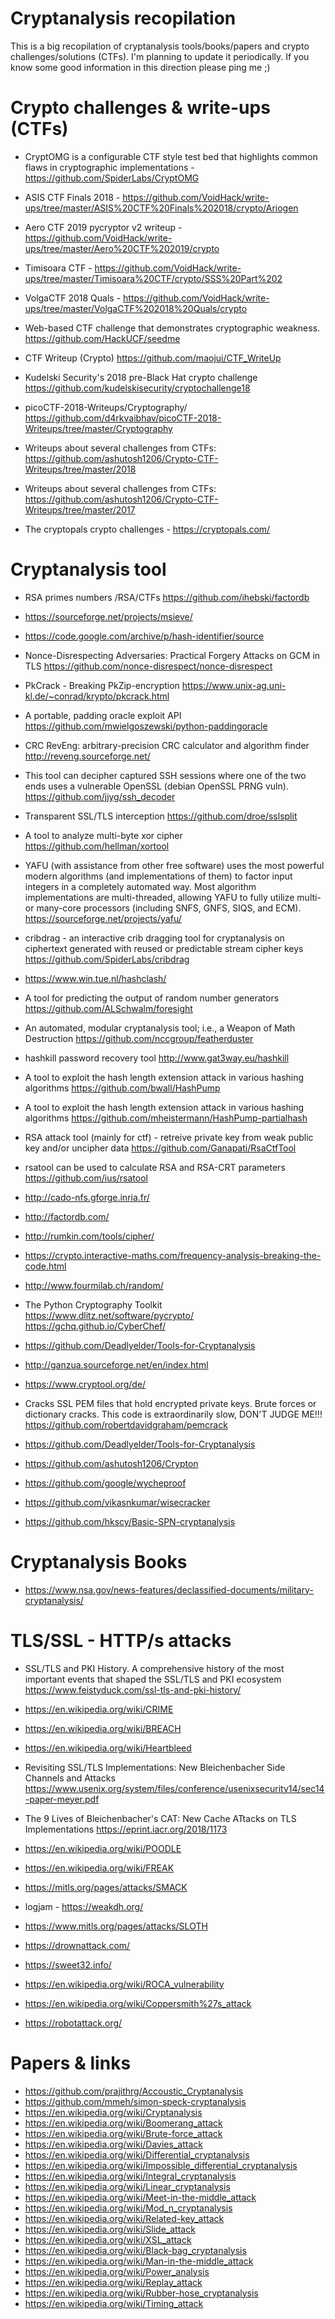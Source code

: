 # Cryptanalysis recopilation

This is a big recopilation of cryptanalysis tools/books/papers and crypto challenges/solutions (CTFs). I'm planning to update it periodically. If you know some good information in this direction please ping me ;)

# Crypto challenges & write-ups (CTFs)

* CryptOMG is a configurable CTF style test bed that highlights common flaws in cryptographic implementations -https://github.com/SpiderLabs/CryptOMG

* ASIS CTF Finals 2018 - 
https://github.com/VoidHack/write-ups/tree/master/ASIS%20CTF%20Finals%202018/crypto/Ariogen

* Aero CTF 2019 pycryptor v2 writeup - 
https://github.com/VoidHack/write-ups/tree/master/Aero%20CTF%202019/crypto

* Timisoara CTF - 
https://github.com/VoidHack/write-ups/tree/master/Timisoara%20CTF/crypto/SSS%20Part%202

* VolgaCTF 2018 Quals - 
https://github.com/VoidHack/write-ups/tree/master/VolgaCTF%202018%20Quals/crypto

* Web-based CTF challenge that demonstrates cryptographic weakness.
https://github.com/HackUCF/seedme

* CTF Writeup (Crypto)
https://github.com/maojui/CTF_WriteUp

* Kudelski Security's 2018 pre-Black Hat crypto challenge
https://github.com/kudelskisecurity/cryptochallenge18

* picoCTF-2018-Writeups/Cryptography/
https://github.com/d4rkvaibhav/picoCTF-2018-Writeups/tree/master/Cryptography

* Writeups about several challenges from CTFs: https://github.com/ashutosh1206/Crypto-CTF-Writeups/tree/master/2018

* Writeups about several challenges from CTFs: https://github.com/ashutosh1206/Crypto-CTF-Writeups/tree/master/2017

* The cryptopals crypto challenges - https://cryptopals.com/

# Cryptanalysis tool

* RSA primes numbers /RSA/CTFs
https://github.com/ihebski/factordb

* https://sourceforge.net/projects/msieve/

* https://code.google.com/archive/p/hash-identifier/source

* Nonce-Disrespecting Adversaries: Practical Forgery Attacks on GCM in TLS
https://github.com/nonce-disrespect/nonce-disrespect

* PkCrack - Breaking PkZip-encryption
https://www.unix-ag.uni-kl.de/~conrad/krypto/pkcrack.html

* A portable, padding oracle exploit API
https://github.com/mwielgoszewski/python-paddingoracle

* CRC RevEng: arbitrary-precision CRC calculator and algorithm finder
http://reveng.sourceforge.net/

* This tool can decipher captured SSH sessions where one of the two ends uses a vulnerable OpenSSL (debian OpenSSL PRNG vuln).
https://github.com/jjyg/ssh_decoder

* Transparent SSL/TLS interception 
https://github.com/droe/sslsplit

* A tool to analyze multi-byte xor cipher
https://github.com/hellman/xortool

* YAFU (with assistance from other free software) uses the most powerful modern algorithms (and implementations of them) to factor input integers in a completely automated way. Most algorithm implementations are multi-threaded, allowing YAFU to fully utilize multi- or many-core processors (including SNFS, GNFS, SIQS, and ECM).
https://sourceforge.net/projects/yafu/

* cribdrag - an interactive crib dragging tool for cryptanalysis on ciphertext generated with reused or predictable stream cipher keys
https://github.com/SpiderLabs/cribdrag

* https://www.win.tue.nl/hashclash/

* A tool for predicting the output of random number generators
https://github.com/ALSchwalm/foresight

* An automated, modular cryptanalysis tool; i.e., a Weapon of Math Destruction
https://github.com/nccgroup/featherduster

* hashkill password recovery tool http://www.gat3way.eu/hashkill

* A tool to exploit the hash length extension attack in various hashing algorithms
https://github.com/bwall/HashPump

* A tool to exploit the hash length extension attack in various hashing algorithms
https://github.com/mheistermann/HashPump-partialhash

* RSA attack tool (mainly for ctf) - retreive private key from weak public key and/or uncipher data
https://github.com/Ganapati/RsaCtfTool

* rsatool can be used to calculate RSA and RSA-CRT parameters
https://github.com/ius/rsatool

* http://cado-nfs.gforge.inria.fr/

* http://factordb.com/

* http://rumkin.com/tools/cipher/

* https://crypto.interactive-maths.com/frequency-analysis-breaking-the-code.html

* http://www.fourmilab.ch/random/

* The Python Cryptography Toolkit https://www.dlitz.net/software/pycrypto/
https://gchq.github.io/CyberChef/

* https://github.com/Deadlyelder/Tools-for-Cryptanalysis

* http://ganzua.sourceforge.net/en/index.html

* https://www.cryptool.org/de/

* Cracks SSL PEM files that hold encrypted private keys. Brute forces or dictionary cracks. This code is extraordinarily slow, DON'T JUDGE ME!!!
https://github.com/robertdavidgraham/pemcrack

* https://github.com/Deadlyelder/Tools-for-Cryptanalysis

* https://github.com/ashutosh1206/Crypton

* https://github.com/google/wycheproof

* https://github.com/vikasnkumar/wisecracker

* https://github.com/hkscy/Basic-SPN-cryptanalysis

# Cryptanalysis Books

* https://www.nsa.gov/news-features/declassified-documents/military-cryptanalysis/

# TLS/SSL - HTTP/s attacks

* SSL/TLS and PKI History. A comprehensive history of the most important events that shaped the SSL/TLS and PKI ecosystem
https://www.feistyduck.com/ssl-tls-and-pki-history/

* https://en.wikipedia.org/wiki/CRIME

* https://en.wikipedia.org/wiki/BREACH

* https://en.wikipedia.org/wiki/Heartbleed

* Revisiting SSL/TLS Implementations: New Bleichenbacher Side Channels and Attacks
https://www.usenix.org/system/files/conference/usenixsecurity14/sec14-paper-meyer.pdf

* The 9 Lives of Bleichenbacher's CAT: New Cache ATtacks on TLS Implementations
https://eprint.iacr.org/2018/1173

* https://en.wikipedia.org/wiki/POODLE

* https://en.wikipedia.org/wiki/FREAK

* https://mitls.org/pages/attacks/SMACK

* logjam - https://weakdh.org/

* https://www.mitls.org/pages/attacks/SLOTH

* https://drownattack.com/

* https://sweet32.info/

* https://en.wikipedia.org/wiki/ROCA_vulnerability

* https://en.wikipedia.org/wiki/Coppersmith%27s_attack

* https://robotattack.org/


# Papers & links

* https://github.com/prajithrg/Accoustic_Cryptanalysis
* https://github.com/mmeh/simon-speck-cryptanalysis
* https://en.wikipedia.org/wiki/Cryptanalysis
* https://en.wikipedia.org/wiki/Boomerang_attack
* https://en.wikipedia.org/wiki/Brute-force_attack
* https://en.wikipedia.org/wiki/Davies_attack
* https://en.wikipedia.org/wiki/Differential_cryptanalysis
* https://en.wikipedia.org/wiki/Impossible_differential_cryptanalysis
* https://en.wikipedia.org/wiki/Integral_cryptanalysis
* https://en.wikipedia.org/wiki/Linear_cryptanalysis
* https://en.wikipedia.org/wiki/Meet-in-the-middle_attack
* https://en.wikipedia.org/wiki/Mod_n_cryptanalysis
* https://en.wikipedia.org/wiki/Related-key_attack
* https://en.wikipedia.org/wiki/Slide_attack
* https://en.wikipedia.org/wiki/XSL_attack
* https://en.wikipedia.org/wiki/Black-bag_cryptanalysis
* https://en.wikipedia.org/wiki/Man-in-the-middle_attack
* https://en.wikipedia.org/wiki/Power_analysis
* https://en.wikipedia.org/wiki/Replay_attack
* https://en.wikipedia.org/wiki/Rubber-hose_cryptanalysis
* https://en.wikipedia.org/wiki/Timing_attack










